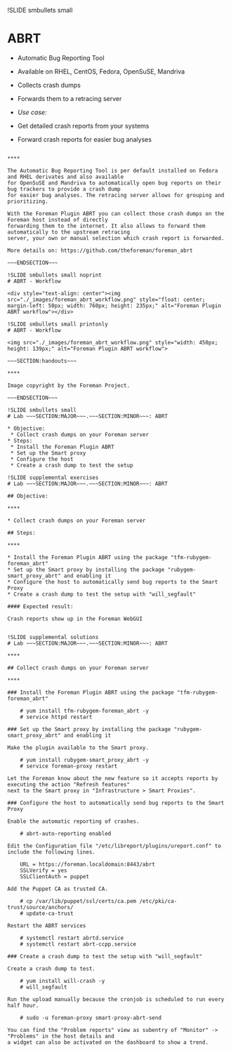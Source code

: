 !SLIDE smbullets small
# ABRT

* Automatic Bug Reporting Tool
* Available on RHEL, CentOS, Fedora, OpenSuSE, Mandriva
* Collects crash dumps
* Forwards them to a retracing server

* _Use case:_ 
 * Get detailed crash reports from your systems
 * Forward crash reports for easier bug analyses

~~~SECTION:handouts~~~

****

The Automatic Bug Reporting Tool is per default installed on Fedora and RHEL derivates and also available
for OpenSuSE and Mandriva to automatically open bug reports on their bug trackers to provide a crash dump
for easier bug analyses. The retracing server allows for grouping and prioritizing.

With the Foreman Plugin ABRT you can collect those crash dumps on the Foreman host instead of directly 
forwarding them to the internet. It also allows to forward them automatically to the upstream retracing
server, your own or manual selection which crash report is forwarded.

More details on: https://github.com/theforeman/foreman_abrt

~~~ENDSECTION~~~

!SLIDE smbullets small noprint
# ABRT - Workflow

<div style="text-align: center"><img src="./_images/foreman_abrt_workflow.png" style="float: center; margin-left: 50px; width: 760px; height: 235px;" alt="Foreman Plugin ABRT workflow"></div>

!SLIDE smbullets small printonly
# ABRT - Workflow

<img src="./_images/foreman_abrt_workflow.png" style="width: 450px; height: 139px;" alt="Foreman Plugin ABRT workflow">

~~~SECTION:handouts~~~

****

Image copyright by the Foreman Project.

~~~ENDSECTION~~~

!SLIDE smbullets small
# Lab ~~~SECTION:MAJOR~~~.~~~SECTION:MINOR~~~: ABRT

* Objective:
 * Collect crash dumps on your Foreman server
* Steps:
 * Install the Foreman Plugin ABRT
 * Set up the Smart proxy
 * Configure the host
 * Create a crash dump to test the setup

!SLIDE supplemental exercises
# Lab ~~~SECTION:MAJOR~~~.~~~SECTION:MINOR~~~: ABRT

## Objective:

****

* Collect crash dumps on your Foreman server

## Steps:

****

* Install the Foreman Plugin ABRT using the package "tfm-rubygem-foreman_abrt"
* Set up the Smart proxy by installing the package "rubygem-smart_proxy_abrt" and enabling it
* Configure the host to automatically send bug reports to the Smart Proxy
* Create a crash dump to test the setup with "will_segfault"

#### Expected result:

Crash reports show up in the Foreman WebGUI


!SLIDE supplemental solutions
# Lab ~~~SECTION:MAJOR~~~.~~~SECTION:MINOR~~~: ABRT

****

## Collect crash dumps on your Foreman server

****

### Install the Foreman Plugin ABRT using the package "tfm-rubygem-foreman_abrt"

    # yum install tfm-rubygem-foreman_abrt -y
    # service httpd restart

### Set up the Smart proxy by installing the package "rubygem-smart_proxy_abrt" and enabling it

Make the plugin available to the Smart proxy.

    # yum install rubygem-smart_proxy_abrt -y
    # service foreman-proxy restart

Let the Foreman know about the new feature so it accepts reports by executing the action "Refresh features" 
next to the Smart proxy in "Infrastructure > Smart Proxies".

### Configure the host to automatically send bug reports to the Smart Proxy

Enable the automatic reporting of crashes.

    # abrt-auto-reporting enabled
    
Edit the Configuration file "/etc/libreport/plugins/ureport.conf" to include the following lines.

    URL = https://foreman.localdomain:8443/abrt
    SSLVerify = yes
    SSLClientAuth = puppet

Add the Puppet CA as trusted CA.

    # cp /var/lib/puppet/ssl/certs/ca.pem /etc/pki/ca-trust/source/anchors/
    # update-ca-trust

Restart the ABRT services

    # systemctl restart abrtd.service
    # systemctl restart abrt-ccpp.service

### Create a crash dump to test the setup with "will_segfault"

Create a crash dump to test.

    # yum install will-crash -y
    # will_segfault

Run the upload manually because the cronjob is scheduled to run every half hour.

    # sudo -u foreman-proxy smart-proxy-abrt-send

You can find the "Problem reports" view as subentry of "Monitor" -> "Problems" in the host details and 
a widget can also be activated on the dashboard to show a trend.
